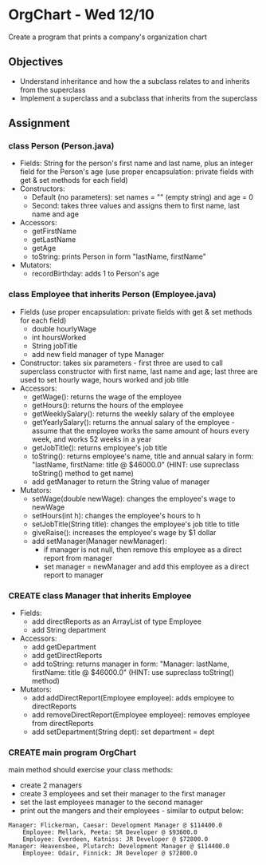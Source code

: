 OrgChart - Wed 12/10
==============

Create a program that prints a company's organization chart

## Objectives
- Understand inheritance and how the a subclass relates to and inherits from the superclass
- Implement a superclass and a subclass that inherits from the superclass

## Assignment

### class Person (Person.java)
- Fields: String for the person's first name and last name, plus an integer field for the Person's age (use proper encapsulation: private fields with get & set methods for each field)
- Constructors:
  - Default (no parameters): set names = "" (empty string) and age = 0
  - Second: takes three values and assigns them to first name, last name and age
- Accessors:
  - getFirstName
  - getLastName
  - getAge
  - toString: prints Person in form "lastName, firstName"
- Mutators:
  - recordBirthday: adds 1 to Person's age
  
### class Employee that inherits Person (Employee.java)
- Fields (use proper encapsulation: private fields with get & set methods for each field)
  - double hourlyWage
  - int hoursWorked
  - String jobTitle
  - add new field manager of type Manager
- Constructor: takes six parameters - first three are used to call superclass constructor with first name, last name and age; last three are used to set hourly wage, hours worked and job title
- Accessors:
  - getWage(): returns the wage of the employee
  - getHours(): returns the hours of the employee
  - getWeeklySalary(): returns the weekly salary of the employee
  - getYearlySalary(): returns the annual salary of the employee - assume that the employee works the same amount of hours every week, and works 52 weeks in a year
  - getJobTitle(): returns employee's job title
  - toString(): returns employee's name, title and annual salary in form: "lastName, firstName: title @ $46000.0" (HINT: use supreclass toString() method to get name)
  - add getManager to return the String value of manager
- Mutators:
  - setWage(double newWage): changes the employee's wage to newWage
  - setHours(int h): changes the employee's hours to h
  - setJobTitle(String title): changes the employee's job title to title
  - giveRaise(): increases the employee's wage by $1 dollar
  - add setManager(Manager newManager): 
    - if manager is not null, then remove this employee as a direct report from manager
    - set manager = newManager and add this employee as a direct report to manager
    
### CREATE class Manager that inherits Employee
- Fields:
  - add directReports as an ArrayList of type Employee
  - add String department
- Accessors:
  - add getDepartment 
  - add getDirectReports
  - add toString: returns manager in form: "Manager: lastName, firstName: title @ $46000.0" (HINT: use supreclass toString() method)
- Mutators:
  - add addDirectReport(Employee employee): adds employee to directReports
  - add removeDirectReport(Employee employee): removes employee from directReports
  - add setDepartment(String dept): set department = dept
  
### CREATE main program OrgChart
main method should exercise your class methods:
- create 2 managers
- create 3 employees and set their manager to the first manager
- set the last employees manager to the second manager
- print out the mangers and their employees - similar to output below:

```
Manager: Flickerman, Caesar: Development Manager @ $114400.0
	Employee: Mellark, Peeta: SR Developer @ $93600.0
	Employee: Everdeen, Katniss: JR Developer @ $72800.0
Manager: Heavensbee, Plutarch: Development Manager @ $114400.0
	Employee: Odair, Finnick: JR Developer @ $72800.0
```